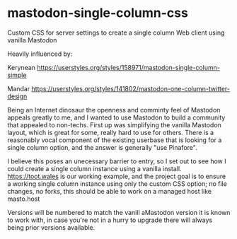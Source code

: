 # mastodon-single-column-css
Custom CSS for server settings to create a single column Web client using vanilla Mastodon

Heavily influenced by:

Kerynean https://userstyles.org/styles/158971/mastodon-single-column-simple

Mandar https://userstyles.org/styles/141802/mastodon-one-column-twitter-design

Being an Internet dinosaur the openness and comminty feel of Mastodon appeals greatly to me, and I wanted to use Mastodon to build a community that appealed to non-techs. First up was simplifying the vanilla Mastodon layout, which is great for some, really hard to use for others. There is a reasonably vocal component of the existing userbase that is looking for a single column option, and the answer is generally "use Pinafore".

I believe this poses an unecessary barrier to entry, so I set out to see how I could create a single column instance using a vanilla install. https://toot.wales is our working example, and the project goal is to ensure a working single column instance using only the custom CSS option; no file changes, no forks, this should be able to work on a managed host like masto.host

Versions will be numbered to match the vanill aMastodon version it is known to work with, in case you're not in a hurry to upgrade there will always being prior versions available.
